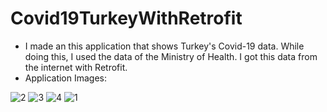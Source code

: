 # Covid19TurkeyWithRetrofit
- I made an this application that shows Turkey's Covid-19 data. While doing this, I used the data of the Ministry of Health. I got this data from the internet with Retrofit.
- Application Images:

![2](https://user-images.githubusercontent.com/58858983/98470853-747f3880-21f9-11eb-9a87-b257bac31456.jpg)
![3](https://user-images.githubusercontent.com/58858983/98470855-75b06580-21f9-11eb-9b09-af07148c5160.jpg)
![4](https://user-images.githubusercontent.com/58858983/98470854-75b06580-21f9-11eb-83f4-d5db0051f01d.jpg)
![1](https://user-images.githubusercontent.com/58858983/98470803-36821480-21f9-11eb-8799-d2911ec7f62b.jpg)
